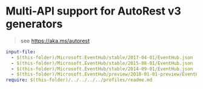 # Multi-API support for AutoRest v3 generators

> see https://aka.ms/autorest

``` yaml $(enable-multi-api)
input-file:
  - $(this-folder)/Microsoft.EventHub/stable/2017-04-01/EventHub.json
  - $(this-folder)/Microsoft.EventHub/stable/2015-08-01/EventHub.json
  - $(this-folder)/Microsoft.EventHub/stable/2014-09-01/EventHub.json
  - $(this-folder)/Microsoft.EventHub/preview/2018-01-01-preview/EventHub-preview.json
require: $(this-folder)/../../../../profiles/readme.md
```
